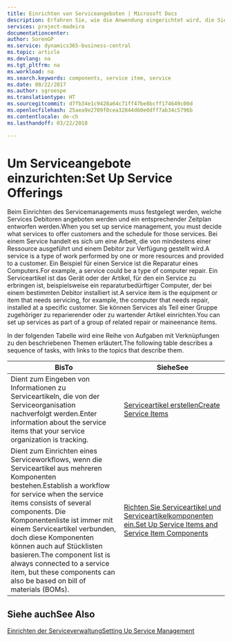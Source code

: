 ```yaml
---
title: Einrichten von Serviceangeboten | Microsoft Docs
description: Erfahren Sie, wie die Anwendung eingerichtet wird, die Sie Ihren Debitoren anbieten.
services: project-madeira
documentationcenter: 
author: SorenGP
ms.service: dynamics365-business-central
ms.topic: article
ms.devlang: na
ms.tgt_pltfrm: na
ms.workload: na
ms.search.keywords: components, service item, service
ms.date: 08/22/2017
ms.author: sgroespe
ms.translationtype: HT
ms.sourcegitcommit: d7fb34e1c9428a64c71ff47be8bcff174649c00d
ms.openlocfilehash: 25aea9e2709f0cea32844d60e0dff7ab34c5796b
ms.contentlocale: de-ch
ms.lasthandoff: 03/22/2018

---
```


# <a name="set-up-service-offerings"></a><span data-ttu-id="286b9-103">Um Serviceangebote einzurichten:</span><span class="sxs-lookup"><span data-stu-id="286b9-103">Set Up Service Offerings</span></span>
<span data-ttu-id="286b9-104">Beim Einrichten des Servicemanagements muss festgelegt werden, welche Services Debitoren angeboten werden und ein entsprechender Zeitplan entworfen werden.</span><span class="sxs-lookup"><span data-stu-id="286b9-104">When you set up service management, you must decide what services to offer customers and the schedule for those services.</span></span> <span data-ttu-id="286b9-105">Bei einem Service handelt es sich um eine Arbeit, die von mindestens einer Ressource ausgeführt und einem Debitor zur Verfügung gestellt wird.</span><span class="sxs-lookup"><span data-stu-id="286b9-105">A service is a type of work performed by one or more resources and provided to a customer.</span></span> <span data-ttu-id="286b9-106">Ein Beispiel für einen Service ist die Reparatur eines Computers.</span><span class="sxs-lookup"><span data-stu-id="286b9-106">For example, a service could be a type of computer repair.</span></span> <span data-ttu-id="286b9-107">Ein Serviceartikel ist das Gerät oder der Artikel, für den ein Service zu erbringen ist, beispielsweise ein reparaturbedürftiger Computer, der bei einem bestimmten Debitor installiert ist.</span><span class="sxs-lookup"><span data-stu-id="286b9-107">A service item is the equipment or item that needs servicing, for example, the computer that needs repair, installed at a specific customer.</span></span> <span data-ttu-id="286b9-108">Sie können Services als Teil einer Gruppe zugehöriger zu reparierender oder zu wartender Artikel einrichten.</span><span class="sxs-lookup"><span data-stu-id="286b9-108">You can set up services as part of a group of related repair or maineenance items.</span></span>  
  
<span data-ttu-id="286b9-109">In der folgenden Tabelle wird eine Reihe von Aufgaben mit Verknüpfungen zu den beschriebenen Themen erläutert.</span><span class="sxs-lookup"><span data-stu-id="286b9-109">The following table describes a sequence of tasks, with links to the topics that describe them.</span></span>  
  
|<span data-ttu-id="286b9-110">**Bis**</span><span class="sxs-lookup"><span data-stu-id="286b9-110">**To**</span></span>|<span data-ttu-id="286b9-111">**Siehe**</span><span class="sxs-lookup"><span data-stu-id="286b9-111">**See**</span></span>|  
|------------|-------------|  
|<span data-ttu-id="286b9-112">Dient zum Eingeben von Informationen zu Serviceartikeln, die von der Serviceorganisation nachverfolgt werden.</span><span class="sxs-lookup"><span data-stu-id="286b9-112">Enter information about the service items that your service organization is tracking.</span></span>|[<span data-ttu-id="286b9-113">Serviceartikel erstellen</span><span class="sxs-lookup"><span data-stu-id="286b9-113">Create Service Items</span></span>](service-how-to-create-service-items.md)|  
|<span data-ttu-id="286b9-114">Dient zum Einrichten eines Serviceworkflows, wenn die Serviceartikel aus mehreren Komponenten bestehen.</span><span class="sxs-lookup"><span data-stu-id="286b9-114">Establish a workflow for service when the service items consists of several components.</span></span> <span data-ttu-id="286b9-115">Die Komponentenliste ist immer mit einem Serviceartikel verbunden, doch diese Komponenten können auch auf Stücklisten basieren.</span><span class="sxs-lookup"><span data-stu-id="286b9-115">The component list is always connected to a service item, but these components can also be based on bill of materials (BOMs).</span></span>|[<span data-ttu-id="286b9-116">Richten Sie Serviceartikel und Serviceartikelkomponenten ein.</span><span class="sxs-lookup"><span data-stu-id="286b9-116">Set Up Service Items and Service Item Components</span></span>](service-how-setup-service-items.md)|  
  
## <a name="see-also"></a><span data-ttu-id="286b9-117">Siehe auch</span><span class="sxs-lookup"><span data-stu-id="286b9-117">See Also</span></span>  
[<span data-ttu-id="286b9-118">Einrichten der Serviceverwaltung</span><span class="sxs-lookup"><span data-stu-id="286b9-118">Setting Up Service Management</span></span>](service-setup-service.md)   
